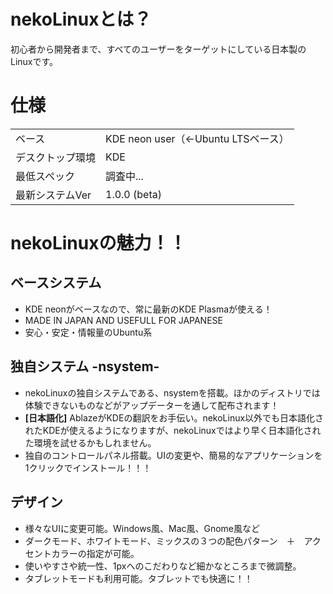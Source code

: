 <!-- <img src="https://user-images.githubusercontent.com/67790884/132131853-6d83049d-5763-4fff-9bcf-9304fd41f193.jpg"> -->
# nekoLinuxとは？
初心者から開発者まで、すべてのユーザーをターゲットにしている日本製のLinuxです。

# 仕様
|||
|-|-|
|ベース|KDE neon user（←Ubuntu LTSベース）|
|デスクトップ環境|KDE|
|最低スペック|調査中...|
|最新システムVer|1.0.0 (beta)|

# nekoLinuxの魅力！！
## ベースシステム
- KDE neonがベースなので、常に最新のKDE Plasmaが使える！
- MADE IN JAPAN AND USEFULL FOR JAPANESE
- 安心・安定・情報量のUbuntu系

## 独自システム -nsystem-
- nekoLinuxの独自システムである、nsystemを搭載。ほかのディストリでは体験できないものなどがアップデーターを通して配布されます！
- **[日本語化]** AblazeがKDEの翻訳をお手伝い。nekoLinux以外でも日本語化されたKDEが使えるようになりますが、nekoLinuxではより早く日本語化された環境を試せるかもしれません。
- 独自のコントロールパネル搭載。UIの変更や、簡易的なアプリケーションを1クリックでインストール！！！

## デザイン
- 様々なUIに変更可能。Windows風、Mac風、Gnome風など
- ダークモード、ホワイトモード、ミックスの３つの配色パターン　＋　アクセントカラーの指定が可能。
- 使いやすさや統一性、1pxへのこだわりなど細かなところまで微調整。
- タブレットモードも利用可能。タブレットでも快適に！！
